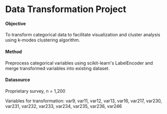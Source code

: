 # Data Transformation Project

#### Objective
To transform categorical data to facilitate visualization and cluster analysis using k-modes clustering algorithm.

#### Method
Preprocess categorical variables using scikit-learn's LabelEncoder and merge transformed variables into existing dataset.

#### Datasource
Proprietary survey, n = 1,200

Variables for transformation: var9, var11, var12, var13, var16, var217, var230, var231, var232, var233, var234, var235, var236, var246

